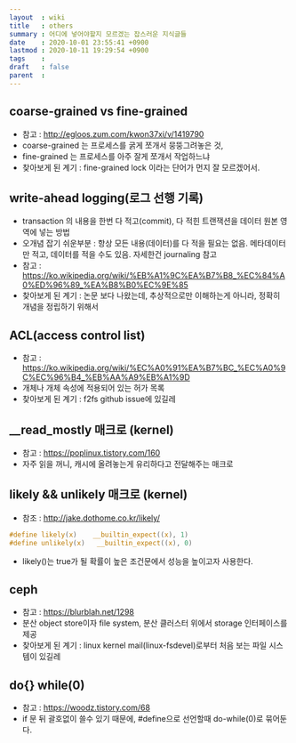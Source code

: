 ```yaml
---
layout  : wiki
title   : others
summary : 어디에 넣어야할지 모르겠는 잡스러운 지식글들
date    : 2020-10-01 23:55:41 +0900
lastmod : 2020-10-11 19:29:54 +0900
tags    :
draft   : false
parent  :
---
```


## coarse-grained vs fine-grained
 * 참고 : http://egloos.zum.com/kwon37xi/v/1419790
 * coarse-grained 는 프로세스를 굵게 쪼개서 뭉뚱그려놓은 것,
 * fine-grained 는 프로세스를 아주 잘게 쪼개서 작업하느냐
 * 찾아보게 된 계기 : fine-grained lock 이라는 단어가 먼지 잘 모르겠어서.

## write-ahead logging(로그 선행 기록)
 * transaction 의 내용을 한번 다 적고(commit), 다 적힌 트랜잭션을 데이터 원본 영역에 넣는 방법
 * 오개념 잡기 쉬운부분 : 항상 모든 내용(데이터)를 다 적을 필요는 없음. 메타데이터만 적고, 데이터를 적을 수도 있음. 자세한건 journaling 참고
 * 참고 : https://ko.wikipedia.org/wiki/%EB%A1%9C%EA%B7%B8_%EC%84%A0%ED%96%89_%EA%B8%B0%EC%9E%85
 * 찾아보게 된 계기 : 논문 보다 나왔는데, 추상적으로만 이해하는게 아니라, 정확히 개념을 정립하기 위해서

## ACL(access control list)
 * 참고 : https://ko.wikipedia.org/wiki/%EC%A0%91%EA%B7%BC_%EC%A0%9C%EC%96%B4_%EB%AA%A9%EB%A1%9D
 * 개체나 개체 속성에 적용되어 있는 허가 목록
 * 찾아보게 된 계기 : f2fs github issue에 있길레

## __read_mostly 매크로 (kernel)
 * 참고 : https://poplinux.tistory.com/160
 * 자주 읽을 꺼니, 캐시에 올려놓는게 유리하다고 전달해주는 매크로

## likely && unlikely 매크로 (kernel)
 * 참조 : http://jake.dothome.co.kr/likely/
  ```c
  #define likely(x)    __builtin_expect((x), 1)
  #define unlikely(x)   __builtin_expect((x), 0)
  ```
 * likely()는 true가 될 확률이 높은 조건문에서 성능을 높이고자 사용한다.

## ceph
 * 참고 : https://blurblah.net/1298
 * 분산 object store이자 file system, 분산 클러스터 위에서 storage 인터페이스를 제공
 * 찾아보게 된 계기 : linux kernel mail(linux-fsdevel)로부터 처음 보는 파일 시스템이 있길레

## do{} while(0)
 * 참고 : https://woodz.tistory.com/68
 * if 문 뒤 괄호없이 쓸수 있기 때문에, #define으로 선언할때 do-while(0)로 묶어둔다.
